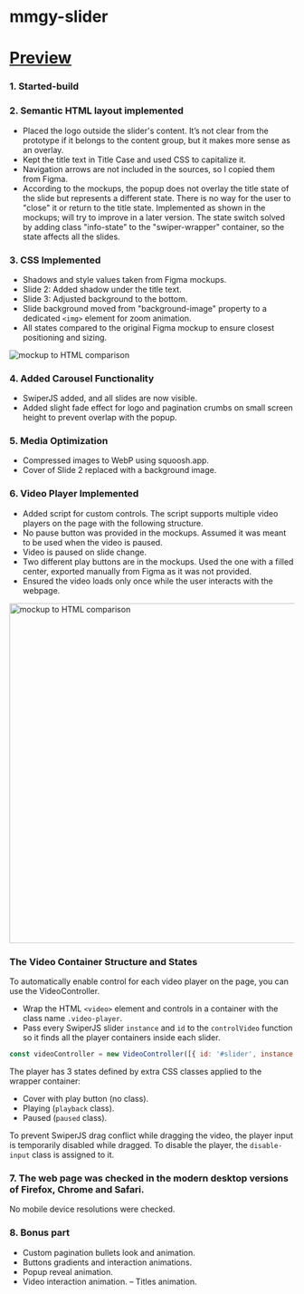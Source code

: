 # mmgy-slider

# [Preview](https://kanatov.github.io/mmgy-slider/)

### 1. Started-build

### 2. Semantic HTML layout implemented

- Placed the logo outside the slider's content. It’s not clear from the prototype if it belongs to the content group, but it makes more sense as an overlay.
- Kept the title text in Title Case and used CSS to capitalize it.
- Navigation arrows are not included in the sources, so I copied them from Figma.
- According to the mockups, the popup does not overlay the title state of the slide but represents a different state. There is no way for the user to "close" it or return to the title state. Implemented as shown in the mockups; will try to improve in a later version. The state switch solved by adding class "info-state" to the "swiper-wrapper" container, so the state affects all the slides.

### 3. CSS Implemented

- Shadows and style values taken from Figma mockups.
- Slide 2: Added shadow under the title text.
- Slide 3: Adjusted background to the bottom.
- Slide background moved from "background-image" property to a dedicated `<img>` element for zoom animation.
- All states compared to the original Figma mockup to ensure closest positioning and sizing.
<img alt="mockup to HTML comparison" src="https://github.com/kanatov/mmgy-slider/assets/11691309/d79c2974-a6b8-48cf-9ec8-c91ed2bc0679">

### 4. Added Carousel Functionality

- SwiperJS added, and all slides are now visible.
- Added slight fade effect for logo and pagination crumbs on small screen height to prevent overlap with the popup.

### 5. Media Optimization

- Compressed images to WebP using squoosh.app.
- Cover of Slide 2 replaced with a background image.

### 6. Video Player Implemented

- Added script for custom controls. The script supports multiple video players on the page with the following structure.
- No pause button was provided in the mockups. Assumed it was meant to be used when the video is paused.
- Video is paused on slide change.
- Two different play buttons are in the mockups. Used the one with a filled center, exported manually from Figma as it was not provided.
- Ensured the video loads only once while the user interacts with the webpage.
<img alt="mockup to HTML comparison" width="600" src="https://github.com/kanatov/mmgy-slider/assets/11691309/2cd47d75-281e-42e0-8f33-d772c98ff9f8">

### The Video Container Structure and States

To automatically enable control for each video player on the page, you can use the VideoController.
- Wrap the HTML `<video>` element and controls in a container with the class name `.video-player`.
- Pass every SwiperJS slider `instance` and `id` to the `controlVideo` function so it finds all the player containers inside each slider.
```javascript
const videoController = new VideoController([{ id: '#slider', instance: slider }]);
```
The player has 3 states defined by extra CSS classes applied to the wrapper container:
- Cover with play button (no class).
- Playing (`playback` class).
- Paused (`paused` class).

To prevent SwiperJS drag conflict while dragging the video, the player input is temporarily disabled while dragged. To disable the player, the `disable-input` class is assigned to it.

### 7. The web page was checked in the modern desktop versions of Firefox, Chrome and Safari.

No mobile device resolutions were checked.

### 8. Bonus part

- Custom pagination bullets look and animation.
- Buttons gradients and interaction animations.
- Popup reveal animation.
- Video interaction animation.
– Titles animation.